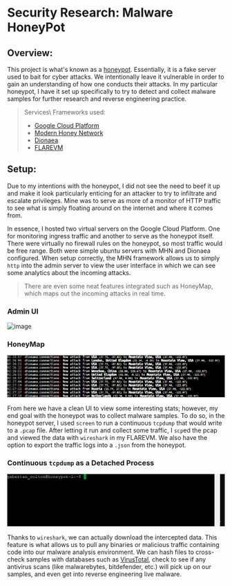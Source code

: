 # Security Research: Malware HoneyPot

## Overview:

This project is what's known as a [honeypot]. Essentially, it is a fake server used to bait for cyber attacks. We intentionally leave it vulnerable in order to gain an understanding of how one conducts their attacks. In my particular honeypot, I have it set up specifically to try to detect and collect malware samples for further research and reverse engineering practice.
> Services\ Frameworks used:
> * [Google Cloud Platform] 
> * [Modern Honey Network]
> * [Dionaea]
> * [FLAREVM]

## Setup:

Due to my intentions with the honeypot, I did not see the need to beef it up and make it look particularly enticing for an attacker to try to infiltrate and escalate privileges. Mine was to serve as more of a monitor of HTTP traffic to see what is simply floating around on the internet and where it comes from. 

In essence, I hosted two virtual servers on the Google Cloud Platform. One for monitoring ingress traffic and another to serve as the honeypot itself. There were virtually no firewall rules on the honeypot, so most traffic would be free range. Both were simple ubuntu servers with MHN and Dionaea configured. When setup correctly, the MHN framework allows us to simply `http` into the admin server to view the user interface in which we can see some analytics about the incoming attacks.
> There are even some neat features integrated such as HoneyMap, which maps out the incoming attacks in real time.

### Admin UI
![image](https://user-images.githubusercontent.com/66766340/150749609-cc1975cf-f96c-4672-b80e-9f065969a71f.png)

### HoneyMap
<img src="https://github.com/colton-gabertan/xcjg-honeypot/blob/Index/honeymap1.gif">

From here we have a clean UI to view some interesting stats; however, my end goal with the honeypot was to collect malware samples. To do so, in the honeypot server, I used `screen` to run a continuous `tcpdump` that would write to a `.pcap` file. After letting it run and collect some traffic, I `scp`ed the pcap and viewed the data with `wireshark` in my FLAREVM. We also have the option to export the traffic logs into a `.json` from the honeypot.

### Continuous `tcpdump` as a Detached Process
<img src="https://github.com/colton-gabertan/xcjg-honeypot/blob/Index/tcpdump.gif">

Thanks to `wireshark`, we can actually download the intercepted data. This feature is what allows us to pull any binaries or malicious traffic containing code into our malware analysis environment. We can hash files to cross-check samples with databases such as [VirusTotal], check to see if any antivirus scans (like malwarebytes, bitdefender, etc.) will pick up on our samples, and even get into reverse engineering live malware.

[honeypot]: https://blog.malwarebytes.com/101/2021/05/what-is-a-honeypot-how-they-are-used-in-cybersecurity/
[Modern Honey Network]: https://github.com/pwnlandia/mhn
[Google Cloud Platform]: https://cloud.google.com/free/
[Dionaea]: https://github.com/DinoTools/dionaea\
[FLAREVM]: https://github.com/mandiant/flare-vm
[VirusTotal]: https://www.virustotal.com/gui/home/url
